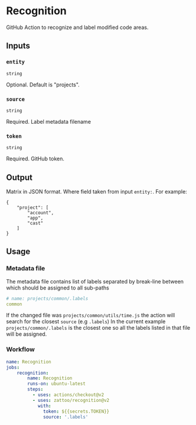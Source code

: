 # Recognition

GitHub Action to recognize and label modified code areas.

## Inputs

### `entity`

`string`

Optional. Default is "projects".

### `source`

`string`

Required. Label metadata filename

### `token`

`string`

Required. GitHub token.

## Output

Matrix in JSON format. Where field taken from input `entity:`. For example:

```
{
    "project": [
        "account",
        "app",
        "cast"
    ]
}
```

## Usage

### Metadata file

The metadata file contains list of labels separated by break-line between which should be assigned to all sub-paths

```yml
# name: projects/common/.labels
common
```

If the changed file was `projects/common/utils/time.js` the action will search for the closest `source` (e.g `.labels`)
In the current example `projects/common/.labels` is the closest one so all the labels listed in that file will be assigned.

### Workflow

````yaml
name: Recognition
jobs:
    recognition:
        name: Recognition
        runs-on: ubuntu-latest
        steps:
          - uses: actions/checkout@v2
          - uses: zattoo/recognition@v2
            with:
              token: ${{secrets.TOKEN}}
              source: '.labels'
````
